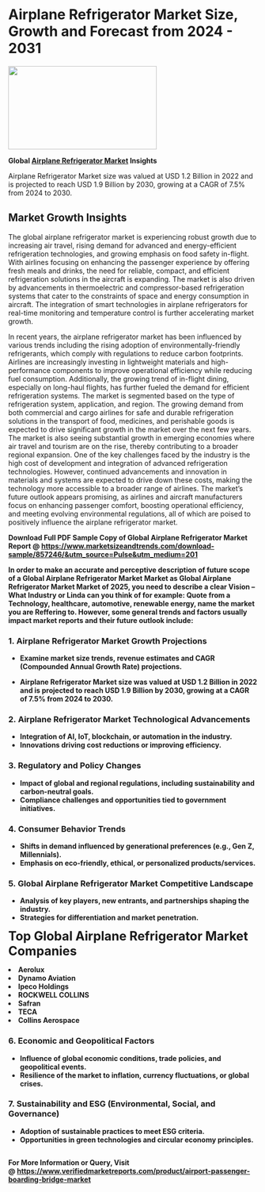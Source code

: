 <H1>Airplane Refrigerator Market Size, Growth and Forecast from 2024 - 2031</H1><img class="aligncenter size-medium wp-image-584254" src="https://thirdeyenews.in/wp-content/uploads/2024/09/Global-Market-Research-300x168.jpeg" alt="" width="300" height="168" /><p><strong>Global&nbsp;<a href="https://www.marketsizeandtrends.com/download-sample/857246/&amp;utm_source=Pulse&amp;utm_medium=201">Airplane Refrigerator Market</a> Insights</strong></p><p>Airplane Refrigerator Market size was valued at USD 1.2 Billion in 2022 and is projected to reach USD 1.9 Billion by 2030, growing at a CAGR of 7.5% from 2024 to 2030.</p><p><h2>Market Growth Insights</h2> <p>The global airplane refrigerator market is experiencing robust growth due to increasing air travel, rising demand for advanced and energy-efficient refrigeration technologies, and growing emphasis on food safety in-flight. With airlines focusing on enhancing the passenger experience by offering fresh meals and drinks, the need for reliable, compact, and efficient refrigeration solutions in the aircraft is expanding. The market is also driven by advancements in thermoelectric and compressor-based refrigeration systems that cater to the constraints of space and energy consumption in aircraft. The integration of smart technologies in airplane refrigerators for real-time monitoring and temperature control is further accelerating market growth.</p> <p><strong></strong></p> <p>In recent years, the airplane refrigerator market has been influenced by various trends including the rising adoption of environmentally-friendly refrigerants, which comply with regulations to reduce carbon footprints. Airlines are increasingly investing in lightweight materials and high-performance components to improve operational efficiency while reducing fuel consumption. Additionally, the growing trend of in-flight dining, especially on long-haul flights, has further fueled the demand for efficient refrigeration systems. The market is segmented based on the type of refrigeration system, application, and region. The growing demand from both commercial and cargo airlines for safe and durable refrigeration solutions in the transport of food, medicines, and perishable goods is expected to drive significant growth in the market over the next few years. The market is also seeing substantial growth in emerging economies where air travel and tourism are on the rise, thereby contributing to a broader regional expansion. One of the key challenges faced by the industry is the high cost of development and integration of advanced refrigeration technologies. However, continued advancements and innovation in materials and systems are expected to drive down these costs, making the technology more accessible to a broader range of airlines. The market’s future outlook appears promising, as airlines and aircraft manufacturers focus on enhancing passenger comfort, boosting operational efficiency, and meeting evolving environmental regulations, all of which are poised to positively influence the airplane refrigerator market.</p> <p><strong></p><p><span class=""><strong>Download Full PDF Sample Copy of Global Airplane Refrigerator Market Report</strong> @ <a href="https://www.marketsizeandtrends.com/download-sample/857246/&amp;utm_source=Pulse&amp;utm_medium=201" target="_blank">https://www.marketsizeandtrends.com/download-sample/857246/&amp;utm_source=Pulse&amp;utm_medium=201</a></span></p><p>In order to make an accurate and perceptive description of future scope of a Global&nbsp;Airplane Refrigerator Market Market as Global&nbsp;Airplane Refrigerator Market Market of 2025, you need to describe a clear Vision &ndash; What Industry or Linda can you think of for example: Quote from a Technology, healthcare, automotive, renewable energy, name the market you are Reffering to. However, some general trends and factors usually impact market reports and their future outlook include:</p><h3>1.&nbsp;<strong>Airplane Refrigerator Market Growth Projections</strong></h3><ul><li>Examine market size trends, revenue estimates and CAGR (Compounded Annual Growth Rate) projections.</li><li><p>Airplane Refrigerator Market size was valued at USD 1.2 Billion in 2022 and is projected to reach USD 1.9 Billion by 2030, growing at a CAGR of 7.5% from 2024 to 2030.</p></li></ul><h3>2.&nbsp;<strong>Airplane Refrigerator Market Technological Advancements</strong></h3><ul><li>Integration of AI, IoT, blockchain, or automation in the industry.</li><li>Innovations driving cost reductions or improving efficiency.</li></ul><h3>3.&nbsp;<strong>Regulatory and Policy Changes</strong></h3><ul><li>Impact of global and regional regulations, including sustainability and carbon-neutral goals.</li><li>Compliance challenges and opportunities tied to government initiatives.</li></ul><h3>4.&nbsp;<strong>Consumer Behavior Trends</strong></h3><ul><li>Shifts in demand influenced by generational preferences (e.g., Gen Z, Millennials).</li><li>Emphasis on eco-friendly, ethical, or personalized products/services.</li></ul><h3>5.&nbsp;<strong>Global Airplane Refrigerator Market Competitive Landscape</strong></h3><ul><li>Analysis of key players, new entrants, and partnerships shaping the industry.</li><li>Strategies for differentiation and market penetration.</li></ul><p data-pm-slice="1 1 []"><span style="color: inherit; font-family: inherit; font-size: 25px;">Top Global Airplane Refrigerator Market Companies</span></p><div class="" data-test-id=""><p><li>Aerolux</li><li> Dynamo Aviation</li><li> Ipeco Holdings</li><li> ROCKWELL COLLINS</li><li> Safran</li><li> TECA</li><li> Collins Aerospace</li></p></div><h3>6.&nbsp;<strong>Economic and Geopolitical Factors</strong></h3><ul><li>Influence of global economic conditions, trade policies, and geopolitical events.</li><li>Resilience of the market to inflation, currency fluctuations, or global crises.</li></ul><h3>7.&nbsp;<strong>Sustainability and ESG (Environmental, Social, and Governance)</strong></h3><ul><li>Adoption of sustainable practices to meet ESG criteria.</li><li>Opportunities in green technologies and circular economy principles.</li></ul><h2><strong style="font-size: 14px;">For More Information or Query, Visit @&nbsp;</strong><a style="background-color: #ffffff; font-size: 14px;" href="https://www.marketsizeandtrends.com/report/airplane-refrigerator-market/" target="_blank">https://www.verifiedmarketreports.com/product/airport-passenger-boarding-bridge-market</a></h2>
